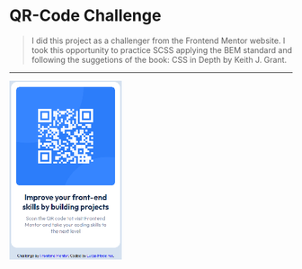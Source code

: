 # QR-Code Challenge
>I did this project as a challenger from the Frontend Mentor website. I took this opportunity to practice SCSS applying the BEM standard and following the suggetions of the book: CSS in Depth by Keith J. Grant.
---
![qrcode-image](images/my-preview-image/qrcode-preview.png)